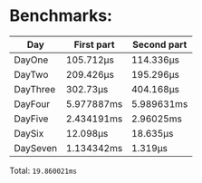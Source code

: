 # Benchmarks:
| Day | First part | Second part |
| --- | --- | --- |
| DayOne | 105.712µs | 114.336µs |
| DayTwo | 209.426µs | 195.296µs |
| DayThree | 302.73µs | 404.168µs |
| DayFour | 5.977887ms | 5.989631ms |
| DayFive | 2.434191ms | 2.96025ms |
| DaySix | 12.098µs | 18.635µs |
| DaySeven | 1.134342ms | 1.319µs |


Total: `19.860021ms`
